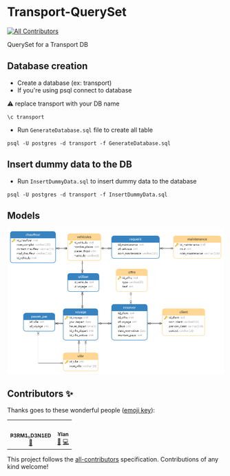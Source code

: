 # Transport-QuerySet
<!-- ALL-CONTRIBUTORS-BADGE:START - Do not remove or modify this section -->
[![All Contributors](https://img.shields.io/badge/all_contributors-2-orange.svg?style=flat-square)](#contributors-)
<!-- ALL-CONTRIBUTORS-BADGE:END -->

QuerySet for a Transport DB

## Database creation

- Create a database (ex: transport)
- If you're using psql connect to database

:warning: replace transport with your DB name

```shell
\c transport
```

- Run `GenerateDatabase.sql` file to create all table

```shell
psql -U postgres -d transport -f GenerateDatabase.sql
```

## Insert dummy data to the DB

- Run `InsertDummyData.sql` to insert dummy data to the database

```shell
psql -U postgres -d transport -f InsertDummyData.sql
```

## Models

![Transports Models](/assets/Model%20.png "Transport DB Models ")

## Contributors ✨

Thanks goes to these wonderful people ([emoji key](https://allcontributors.org/docs/en/emoji-key)):

<!-- ALL-CONTRIBUTORS-LIST:START - Do not remove or modify this section -->
<!-- prettier-ignore-start -->
<!-- markdownlint-disable -->
<table>
  <tr>
    <td align="center"><a href="https://github.com/Tsirimaholy"><img src="https://avatars.githubusercontent.com/u/72337259?v=4?s=100" width="100px;" alt=""/><br /><sub><b>P3RM1_D3N1ED</b></sub></a><br /><a href="https://github.com/HEI-Org/Transport-QuerySet/commits?author=Tsirimaholy" title="Documentation">📖</a></td>
    <td align="center"><a href="https://github.com/YlanNaly"><img src="https://avatars.githubusercontent.com/u/99525156?v=4?s=100" width="100px;" alt=""/><br /><sub><b>Ylan </b></sub></a><br /><a href="#data-YlanNaly" title="Data">🔣</a> <a href="https://github.com/HEI-Org/Transport-QuerySet/commits?author=YlanNaly" title="Code">💻</a></td>
  </tr>
</table>

<!-- markdownlint-restore -->
<!-- prettier-ignore-end -->

<!-- ALL-CONTRIBUTORS-LIST:END -->

This project follows the [all-contributors](https://github.com/all-contributors/all-contributors) specification. Contributions of any kind welcome!